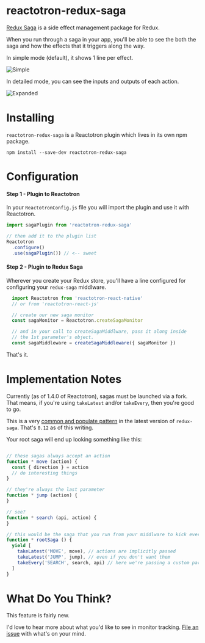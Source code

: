 # reactotron-redux-saga

[Redux Saga](https://github.com/yelouafi/redux-saga) is a side effect management package for Redux.

When you run through a saga in your app, you'll be able to see the both the saga and how the effects that it triggers along the way.

In simple mode (default), it shows 1 line per effect.

![Simple](./images/redux-saga/simple.png)

In detailed mode, you can see the inputs and outputs of each action.

![Expanded](./images/redux-saga/expanded.png)

# Installing

`reactotron-redux-saga` is a Reactotron plugin which lives in its own npm package.

```
npm install --save-dev reactotron-redux-saga
```

# Configuration


#### Step 1 - Plugin to Reactotron
In your `ReactotronConfig.js` file you will import the plugin and use it with Reactotron.

```js
import sagaPlugin from 'reactotron-redux-saga'

// then add it to the plugin list
Reactotron
  .configure()
  .use(sagaPlugin()) // <-- sweet
```

#### Step 2 - Plugin to Redux Saga

Wherever you create your Redux store, you'll have a line configured for configuring your `redux-saga` middlware.

```js
  import Reactotron from 'reactotron-react-native'
  // or from 'reactotron-react-js'

  // create our new saga monitor
  const sagaMonitor = Reactotron.createSagaMonitor

  // and in your call to createSagaMiddlware, pass it along inside
  // the 1st parameter's object.
  const sagaMiddleware = createSagaMiddleware({ sagaMonitor })
```

That's it.

# Implementation Notes

Currently (as of 1.4.0 of Reactotron), sagas must be launched via a fork.  That means, if you're using `takeLatest` and/or `takeEvery`, then you're good to go.

This is a very [common and populate pattern](`https://github.com/yelouafi/redux-saga#sagasjs`) in the latest version of `redux-saga`.  That's `0.12` as of this writing.

Your root saga will end up looking something like this:

```js

// these sagas always accept an action
function * move (action) {
  const { direction } = action
  // do interesting things
}

// they're always the last parameter
function * jump (action) {
}

// see?
function * search (api, action) {
}

// this would be the saga that you run from your middlware to kick everything off
function * rootSaga () {
  yield [
    takeLatest('MOVE', move), // actions are implicitly passed
    takeLatest('JUMP', jump), // even if you don't want them
    takeEvery('SEARCH', search, api) // here we're passing a custom param
  ]
}
```

# What Do You Think?

This feature is fairly new.  

I'd love to hear more about what you'd like to see in monitor tracking.  [File an issue](https://github.com/reactotron/reactotron/issues) with what's on your mind.
